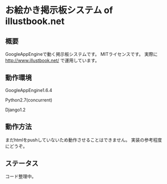 お絵かき掲示板システム of illustbook.net
=============

概要
-------

GoogleAppEngineで動く掲示板システムです。
MITライセンスです。
実際に
http://www.illustbook.net/
で運用しています。

動作環境
-------

GoogleAppEngine1.6.4

Python2.7(concurrent)

Django1.2

動作方法
-------

まだhtmlをpushしていないため動作させることはできません。
実装の参考程度にどうぞ。

ステータス
-------

コード整理中。
